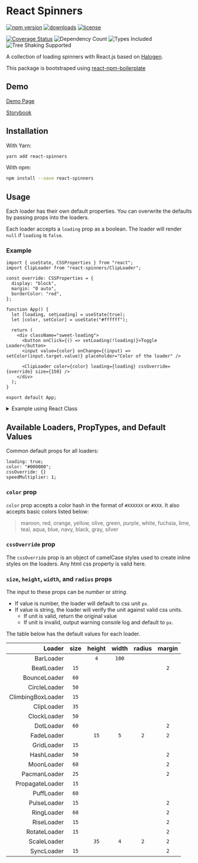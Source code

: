 # React Spinners

[![npm version](https://badge.fury.io/js/react-spinners.svg)][npm_url]
[![downloads](https://img.shields.io/npm/dt/react-spinners.svg)][npm_url]
[![license](https://img.shields.io/npm/l/react-spinners.svg)][npm_url]

<!-- [![next version](https://badgen.net/npm/v/react-spinners/next)](https://www.npmjs.com/package/react-spinners/v/next) -->

[![Coverage Status](https://coveralls.io/repos/github/davidhu2000/react-spinners/badge.svg?branch=main)](https://coveralls.io/github/davidhu2000/react-spinners?branch=master)
![Dependency Count](https://badgen.net/bundlephobia/dependency-count/react-spinners)
![Types Included](https://badgen.net/npm/types/react-spinners)
![Tree Shaking Supported](https://badgen.net/bundlephobia/tree-shaking/react-spinners)

[npm_url]: https://www.npmjs.org/package/react-spinners

A collection of loading spinners with React.js based on [Halogen](https://github.com/yuanyan/halogen).

This package is bootstraped using [react-npm-boilerplate](https://github.com/juliancwirko/react-npm-boilerplate)

## Demo

[Demo Page](https://www.davidhu.io/react-spinners)

[Storybook](https://www.davidhu.io/react-spinners/storybook/)

## Installation

With Yarn:

```bash
yarn add react-spinners
```

With npm:

```bash
npm install --save react-spinners
```

## Usage

Each loader has their own default properties. You can overwrite the defaults by passing props into the loaders.

Each loader accepts a `loading` prop as a boolean. The loader will render `null` if `loading` is `false`.

### Example

```tsx
import { useState, CSSProperties } from "react";
import ClipLoader from "react-spinners/ClipLoader";

const override: CSSProperties = {
  display: "block",
  margin: "0 auto",
  borderColor: "red",
};

function App() {
  let [loading, setLoading] = useState(true);
  let [color, setColor] = useState("#ffffff");

  return (
    <div className="sweet-loading">
      <button onClick={() => setLoading(!loading)}>Toggle Loader</button>
      <input value={color} onChange={(input) => setColor(input.target.value)} placeholder="Color of the loader" />

      <ClipLoader color={color} loading={loading} cssOverride={override} size={150} />
    </div>
  );
}

export default App;
```

<details><summary>Example using React Class</summary>

```tsx
import React from "react";
import ClipLoader from "react-spinners/ClipLoader";

const override: React.CSSProperties = {
  display: "block",
  margin: "0 auto",
  borderColor: "red",
};

class AwesomeComponent extends React.Component {
  constructor(props) {
    super(props);
    this.state = {
      loading: true,
    };
  }

  render() {
    return (
      <div className="sweet-loading">
        <ClipLoader
          cssOverride={override}
          size={150}
          color={"#123abc"}
          loading={this.state.loading}
          speedMultiplier={1.5}
        />
      </div>
    );
  }
}
```

</details>

## Available Loaders, PropTypes, and Default Values

Common default props for all loaders:

```
loading: true;
color: "#000000";
cssOverride: {}
speedMultiplier: 1;
```

### `color` prop

`color` prop accepts a color hash in the format of `#XXXXXX` or `#XXX`. It also accepts basic colors listed below:

> maroon, red, orange, yellow, olive, green, purple, white,
> fuchsia, lime, teal, aqua, blue, navy, black, gray, silver

### `cssOverride` prop

The `cssOverride` prop is an object of camelCase styles used to create inline styles on the loaders. Any html css property is valid here.

### `size`, `height`, `width`, and `radius` props

The input to these props can be _number_ or _string_.

- If value is number, the loader will default to css unit `px`.
- If value is string, the loader will verify the unit against valid css units.
  - If unit is valid, return the original value
  - If unit is invalid, output warning console log and default to `px`.

The table below has the default values for each loader.

|            Loader | size | height | width | radius | margin |
| ----------------: | :--: | :----: | :---: | :----: | :----: |
|         BarLoader |      |  `4`   | `100` |        |
|        BeatLoader | `15` |        |       |        |  `2`   |
|      BounceLoader | `60` |        |       |        |
|      CircleLoader | `50` |        |       |        |
| ClimbingBoxLoader | `15` |        |       |        |
|        ClipLoader | `35` |        |       |        |
|       ClockLoader | `50` |        |       |        |
|         DotLoader | `60` |        |       |        |  `2`   |
|        FadeLoader |      |  `15`  |  `5`  |  `2`   |  `2`   |
|        GridLoader | `15` |        |       |        |
|        HashLoader | `50` |        |       |        |  `2`   |
|        MoonLoader | `60` |        |       |        |  `2`   |
|      PacmanLoader | `25` |        |       |        |  `2`   |
|   PropagateLoader | `15` |        |       |        |
|        PuffLoader | `60` |        |       |        |
|       PulseLoader | `15` |        |       |        |  `2`   |
|        RingLoader | `60` |        |       |        |  `2`   |
|        RiseLoader | `15` |        |       |        |  `2`   |
|      RotateLoader | `15` |        |       |        |  `2`   |
|       ScaleLoader |      |  `35`  |  `4`  |  `2`   |  `2`   |
|        SyncLoader | `15` |        |       |        |  `2`   |
